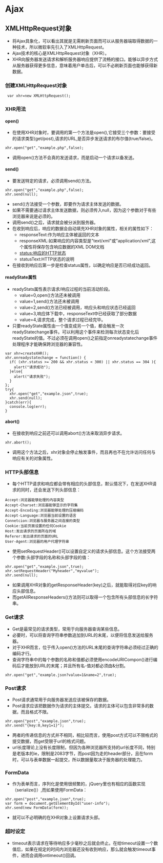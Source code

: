 # Ajax

## XMLHttpRequest对象
- 将Ajax具象化，可以看出其就是无需刷新页面而可以从服务器端取得数据的一种技术，所以微软率先引入了XMLHttpRequest。
- Ajax技术的核心是XMLHttpRequest对象（XHR）。
- XHR向服务器发送请求和解析服务器响应提供了流畅的接口。能够以异步方式从服务器获得更多信息，意味着用户单击后，可以不必刷新页面也能够获得新数据。

### 创建XMLHttpRequest对象
````
 var xhr=new XMLHttpRequest();
````
### XHR用法
#### open()
- 在使用XHR对象时，要调用的第一个方法是open(),它接受三个参数：要接受的请求类型(get/post),请求的URL,是否异步发送请求的布尔值(true/false)。
````
xhr.open("get","example.php",false);
````
- 调用open()方法不会真的发送请求，而是启动一个请求以备发送。
#### send()
- 要发送特定的请求，必须调用send()方法。
````
xhr.open("get","example.php",false);
xhr.send(null);
````
- send()方法接受一个参数，即要作为请求主体发送的数据。
- 如果不需要通过请求主体发送数据，则必须传入null，因为这个参数对于有些浏览器来说是必须的。
- 调用send()之后，请求就会被分派到服务器。
- 在收到响应后，响应的数据会自动填充XHR对象的属性，相关的属性如下：
  - responseText:作为响应主体被返回的文本
  - responseXML:如果响应的内容类型是"text/xml"或"application/xml",这个属性将保存包含响应数据的XML DOM文档
  - [status:响应的HTTP状态](../HTML/HTTP状态码.md)
  - statusText:HTTP状态的说明
- 在接收到响应后第一步是检查status属性，以确定响应是否已经成功返回。
#### readyState属性
- readyStats属性表示请求/响应过程的当前活动阶段。
    - value=0,open()方法还未被调用
    - value=1,send()方法还未被调用
    - value=2,send()方法已经被调用，响应头和响应状态已经返回
    - value=3,响应体下载中，responseText中已经获取了部分数据
    - value=4,请求完成，整个请求过程已经完毕。
- 只要readyState属性由一个值变成另一个值，都会触发一次readyStatechange事件。可以利用这个事件来检测每次状态变化后readyState的值。不过必须在调用open()之前指定onreadystatechange事件处理程序才能确保跨浏览器的兼容性。
````
var xhr=createXHR();
xhr.onreadystatechange = function() {
  if( (xhr.status >= 200 && xhr.status < 300) || xhr.status == 304 ){
    alert("请求成功");
  }else{
    alert("请求失败");
  }
};
try{
  xhr.open("get","example.json",true);
  xhr.send(null);
}catch(err){
  console.log(err);
}
````
#### abort()
- 在接收到响应之前还可以调用abort()方法来取消异步请求。
````
xhr.abort();
````
- 调用这个方法之后，xhr对象会停止触发事件，而且再也不在允许访问任何与响应有关的对象属性。
### HTTP头部信息
- 每个HTTP请求和响应都会带有相应的头部信息，默认情况下，在发送XHR请求的同时，还会发送下列头部信息：
````
Accept:浏览器能够处理的内容类型
Accept-Charset:浏览器能够显示的字符集
Accept-Encoding:浏览器能够处理的压缩编码
Accept-Language:浏览器当前设置的语言
Connetcion:浏览器与服务器之间连接的类型
Cookie:当前页面设置的任何Cookie
Host:发出请求的页面所在的域
Referer:发出请求的页面的URL
User-Agent:浏览器的用户代理字符串
````
- 使用setRequestHeader()可以设置自定义的请求头部信息。这个方法接受两个参数:头部字段的名称和头部字段的值：
````
xhr.open("get","example.json",true);
xhr.setRequestHeader("Myheader","myvalue");
xhr.send(null);
````
- 如果调用XHR对象的getResponseHeader(key)之后，就能取得对应key的响应头部信息。
- 而getAllResponseHeaders()方法则可以取得一个包含所有头部信息的长字符串。

### Get请求
- Get是最常见的请求类型，常用于向服务器查询某些信息。
- 必要时，可以将查询字符串参数追加到URL的末尾，以便将信息发送给服务器。
- 对于XHR而言，位于传入open()方法的URL末尾的查询字符串必须经过正确的编码才行。
- 查询字符串中的每个参数的名称和值都必须使用encodeURICompon()进行编码后才能放到URL的末尾；并且所有名-值对都必须由&分割。
````
xhr.open("get","example.json?value=1&name=2",true);

````
### Post请求
- Post请求通常用于向服务器发送应该被保存的数据。
- Post请求应该把数据作为请求的主体提交。请求的主体可以包含非常多的数据，而且格式不限。
````
xhr.open("post","example.json",true);
xhr.send("{key:0,key1=1}");
````

- 两者的传递信息的方式并不相同，相比较而言，使用post方式可以不限格式的提交数据，而get受限于url的格式问题。
- url长度理论上没有长度限制，但因为各种浏览器所支持的url长度不同，特别是老版本的ie，限制是2083字节，而post因为走的header部分，且在form时，可以与表单数据一起提交，所以数据量取决于服务器的处理能力。

### FormData
- 作为表单而言，序列化是使用很频繁的，jQuery里也有相应的函数实现（serialize()）,而如果使用FormData：
````
xhr.open("post","example.json",true);
var form = document.getElementById("user-info");
xhr.send(new FormData(form));
````
- 就可以不必明确的在XHR对象上设置请求头部。

### 超时设定
- timeout表示请求在等待响应多少毫秒之后就会终止。在给timeout设置一个数值后，如果在规定的时间内浏览器还没有收到响应，那么就会触发timeout事件，进而会调用ontimeout()回调。

